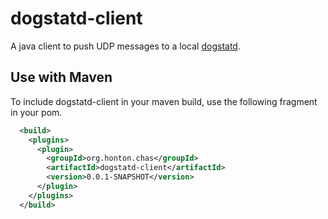 # dogstatd-client
A java client to push UDP messages to a local [dogstatd](http://docs.datadoghq.com/guides/dogstatsd/).

## Use with Maven
To include dogstatd-client in your maven build, use the following fragment in your pom.
``` xml
  <build>
    <plugins>
      <plugin>
        <groupId>org.honton.chas</groupId>
        <artifactId>dogstatd-client</artifactId>
        <version>0.0.1-SNAPSHOT</version>
      </plugin>
    </plugins>
  </build>
```